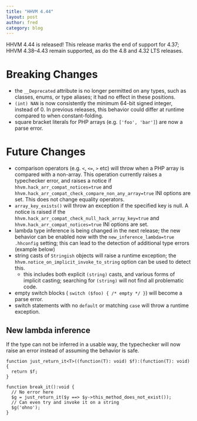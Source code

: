 ```yaml
---
title: "HHVM 4.44"
layout: post
author: fred
category: blog
---
```


HHVM 4.44 is released! This release marks the end of support for 4.37;
HHVM 4.38&ndash;4.43 remain supported, as do the 4.8 and 4.32 LTS releases.

# Breaking Changes

- the `__Deprecated` attribute is no longer permitted on any types, such as
  classes, enums, or type aliases; it had no effect in these positions.
- `(int) NAN` is now consistently the minimum 64-bit signed integer, instead of
  0. In previous releases, this behavior could differ at runtime compared to
  when constant-folding.
- square bracket literals for PHP arrays (e.g. `['foo', 'bar']`) are now a
  parse error.

# Future Changes

- comparison operators (e.g. `<`, `<=`, `>` etc) will throw when a PHP array
  is compared with a non-array. This operation currently raises a typechecker
  error, and raises a notice if `hhvm.hack_arr_compat_notices=true` and
  `hhvm.hack_arr_compat_check_compare_non_any_array=true` INI options are set.
  This does not change equality operators.
- `array_key_exists()` will throw an exception if the specified key is null. A
  notice is raised if the `hhvm.hack_arr_compat_check_null_hack_array_key=true`
  and `hhvm.hack_arr_compat_notices=true` INI options are set.
- lambda type inference is being changed in the next release; the new behavior
  can be enabled now with the `new_inference_lambda=true` `.hhconfig` setting;
  this can lead to the detection of additional type errors (example below)
- string casts of `Stringish` objects will raise a runtime exception; the
  `hhvm.notice_on_implicit_invoke_to_string` option can be used to detect this.
  - this includes both explicit `(string)` casts, and various forms of implicit
    casting; searching for `(string)` will not find all problematic code.
- empty switch blocks ( `switch ($foo) { /* empty */ }`) will become a parse
  error.
- switch statements with no `default` or matching `case` will throw a runtime
  exception.

## New lambda inference

If the type can not be inferred in a usable way, the typechecker will now raise
an error instead of assuming the behavior is safe.

```
function just_return_it<T>((function(T): void) $f):(function(T): void) {
  return $f;
}

function break_it():void {
  // No error here
  $g = just_return_it($y ==> $y->this_method_does_not_exist());
  // Can even try and invoke it on a string
  $g('ohno');
}
```
